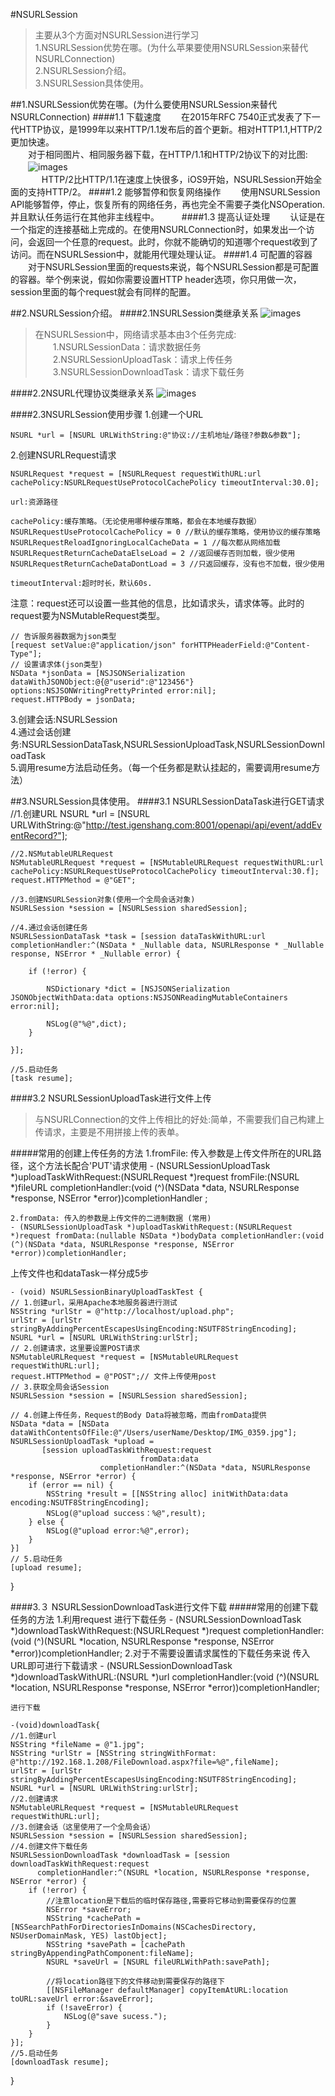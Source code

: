 #NSURLSession
>主要从3个方面对NSURLSession进行学习  
1.NSURLSession优势在哪。(为什么苹果要使用NSURLSession来替代NSURLConnection)  
2.NSURLSession介绍。  
3.NSURLSession具体使用。

##1.NSURLSession优势在哪。(为什么要使用NSURLSession来替代NSURLConnection) 
####1.1 下载速度
　　在2015年RFC 7540正式发表了下一代HTTP协议，是1999年以来HTTP/1.1发布后的首个更新。相对HTTP1.1,HTTP/2更加快速。  
　　对于相同图片、相同服务器下载，在HTTP/1.1和HTTP/2协议下的对比图:  
　　![images](https://github.com/WzhGoSky/NoteImages/blob/master/iOS%E7%AC%94%E8%AE%B05-NSURLSession/1.jpg)  
　　
　 HTTP/2比HTTP/1.1在速度上快很多，iOS9开始，NSURLSession开始全面的支持HTTP/2。
####1.2 能够暂停和恢复网络操作
　　使用NSURLSession API能够暂停，停止，恢复所有的网络任务，再也完全不需要子类化NSOperation. 并且默认任务运行在其他非主线程中。
　　
####1.3 提高认证处理
　　认证是在一个指定的连接基础上完成的。在使用NSURLConnection时，如果发出一个访问，会返回一个任意的request。此时，你就不能确切的知道哪个request收到了访问。而在NSURLSession中，就能用代理处理认证。
####1.4 可配置的容器
　　对于NSURLSession里面的requests来说，每个NSURLSession都是可配置的容器。举个例来说，假如你需要设置HTTP header选项，你只用做一次，session里面的每个request就会有同样的配置。
  
##2.NSURLSession介绍。
####2.1NSURLSession类继承关系
![images](https://github.com/WzhGoSky/NoteImages/blob/master/iOS%E7%AC%94%E8%AE%B05-NSURLSession/2.png)

>在NSURLSession中，网络请求基本由3个任务完成:  
　　1.NSURLSessionData：请求数据任务  
　　2.NSURLSessionUploadTask：请求上传任务  
　　3.NSURLSessionDownloadTask：请求下载任务

####2.2NSURL代理协议类继承关系
![images](https://github.com/WzhGoSky/NoteImages/blob/master/iOS%E7%AC%94%E8%AE%B05-NSURLSession/3.png)

####2.3NSURLSession使用步骤
1.创建一个URL

	NSURL *url = [NSURL URLWithString:@"协议://主机地址/路径?参数&参数"];

2.创建NSURLRequest请求 
	
	NSURLRequest *request = [NSURLRequest requestWithURL:url cachePolicy:NSURLRequestUseProtocolCachePolicy timeoutInterval:30.0];
	
	url:资源路径

	cachePolicy:缓存策略。（无论使用哪种缓存策略，都会在本地缓存数据）	NSURLRequestUseProtocolCachePolicy = 0 //默认的缓存策略，使用协议的缓存策略	NSURLRequestReloadIgnoringLocalCacheData = 1 //每次都从网络加载	NSURLRequestReturnCacheDataElseLoad = 2 //返回缓存否则加载，很少使用	NSURLRequestReturnCacheDataDontLoad = 3 //只返回缓存，没有也不加载，很少使用
	
	timeoutInterval:超时时长，默认60s.
	
注意：request还可以设置一些其他的信息，比如请求头，请求体等。此时的request要为NSMutableRequest类型。
	
	// 告诉服务器数据为json类型
	[request setValue:@"application/json" forHTTPHeaderField:@"Content-Type"]; 
	// 设置请求体(json类型)
	NSData *jsonData = [NSJSONSerialization dataWithJSONObject:@{@"userid":@"123456"} options:NSJSONWritingPrettyPrinted error:nil];
	request.HTTPBody = jsonData;

3.创建会话:NSURLSession  
4.通过会话创建务:NSURLSessionDataTask,NSURLSessionUploadTask,NSURLSessionDownloadTask  
5.调用resume方法启动任务。（每一个任务都是默认挂起的，需要调用resume方法）

##3.NSURLSession具体使用。
####3.1 NSURLSessionDataTask进行GET请求
	 //1.创建URL
    NSURL *url = [NSURL URLWithString:@"http://test.igenshang.com:8001/openapi/api/event/addEventRecord?"];
    
    //2.NSMutableURLRequest
    NSMutableURLRequest *request = [NSMutableURLRequest requestWithURL:url cachePolicy:NSURLRequestUseProtocolCachePolicy timeoutInterval:30.f];
    request.HTTPMethod = @"GET";
    
    //3.创建NSURLSession对象(使用一个全局会话对象)
    NSURLSession *session = [NSURLSession sharedSession];
    
    //4.通过会话创建任务
    NSURLSessionDataTask *task = [session dataTaskWithURL:url completionHandler:^(NSData * _Nullable data, NSURLResponse * _Nullable response, NSError * _Nullable error) {
        
        if (!error) {
            
            NSDictionary *dict = [NSJSONSerialization JSONObjectWithData:data options:NSJSONReadingMutableContainers error:nil];
            
            NSLog(@"%@",dict);
        }
        
    }];
    
    //5.启动任务
    [task resume];
####3.2 NSURLSessionUploadTask进行文件上传
>与NSURLConnection的文件上传相比的好处:简单，不需要我们自己构建上传请求，主要是不用拼接上传的表单。

#####常用的创建上传任务的方法
	1.fromFile: 传入参数是上传文件所在的URL路径，这个方法长配合'PUT'请求使用
	- (NSURLSessionUploadTask *)uploadTaskWithRequest:(NSURLRequest *)request fromFile:(NSURL *)fileURL completionHandler:(void (^)(NSData *data, NSURLResponse *response, NSError *error))completionHandler ;
	
	2.fromData: 传入的参数是上传文件的二进制数据 (常用)
	- (NSURLSessionUploadTask *)uploadTaskWithRequest:(NSURLRequest *)request fromData:(nullable NSData *)bodyData completionHandler:(void (^)(NSData *data, NSURLResponse *response, NSError *error))completionHandler;
	
上传文件也和dataTask一样分成5步

	- (void) NSURLSessionBinaryUploadTaskTest {
    // 1.创建url，采用Apache本地服务器进行测试
    NSString *urlStr = @"http://localhost/upload.php";
    urlStr = [urlStr stringByAddingPercentEscapesUsingEncoding:NSUTF8StringEncoding];
    NSURL *url = [NSURL URLWithString:urlStr];
    // 2.创建请求，这里要设置POST请求
    NSMutableURLRequest *request = [NSMutableURLRequest requestWithURL:url];
    request.HTTPMethod = @"POST";// 文件上传使用post
    // 3.获取全局会话Session
    NSURLSession *session = [NSURLSession sharedSession];
    
    // 4.创建上传任务，Request的Body Data将被忽略，而由fromData提供
    NSData *data = [NSData dataWithContentsOfFile:@"/Users/userName/Desktop/IMG_0359.jpg"];
    NSURLSessionUploadTask *upload =
           [session uploadTaskWithRequest:request 
                                 fromData:data     
                        completionHandler:^(NSData *data, NSURLResponse *response, NSError *error) {
        if (error == nil) {
            NSString *result = [[NSString alloc] initWithData:data encoding:NSUTF8StringEncoding];
            NSLog(@"upload success：%@",result);
        } else {
            NSLog(@"upload error:%@",error);
        }
    }]
    // 5.启动任务
    [upload resume];
}

####3.３ NSURLSessionDownloadTask进行文件下载
#####常用的创建下载任务的方法
	1.利用request 进行下载任务
	- (NSURLSessionDownloadTask *)downloadTaskWithRequest:(NSURLRequest *)request completionHandler:(void (^)(NSURL *location, NSURLResponse *response, NSError *error))completionHandler;
	2.对于不需要设置请求属性的下载任务来说 传入URL即可进行下载请求
	- (NSURLSessionDownloadTask *)downloadTaskWithURL:(NSURL *)url completionHandler:(void (^)(NSURL *location, NSURLResponse *response, NSError *error))completionHandler;
	
	进行下载
	
	-(void)downloadTask{
    //1.创建url
    NSString *fileName = @"1.jpg";
    NSString *urlStr = [NSString stringWithFormat: @"http://192.168.1.208/FileDownload.aspx?file=%@",fileName];
    urlStr = [urlStr stringByAddingPercentEscapesUsingEncoding:NSUTF8StringEncoding];
    NSURL *url = [NSURL URLWithString:urlStr];
    //2.创建请求
    NSMutableURLRequest *request = [NSMutableURLRequest requestWithURL:url];
    //3.创建会话（这里使用了一个全局会话）
    NSURLSession *session = [NSURLSession sharedSession];
    //4.创建文件下载任务
    NSURLSessionDownloadTask *downloadTask = [session downloadTaskWithRequest:request 
          completionHandler:^(NSURL *location, NSURLResponse *response, NSError *error) {
        if (!error) {
            //注意location是下载后的临时保存路径,需要将它移动到需要保存的位置
            NSError *saveError;
            NSString *cachePath = [NSSearchPathForDirectoriesInDomains(NSCachesDirectory, NSUserDomainMask, YES) lastObject];
            NSString *savePath = [cachePath stringByAppendingPathComponent:fileName];
            NSURL *saveUrl = [NSURL fileURLWithPath:savePath];
            
            //将location路径下的文件移动到需要保存的路径下
            [[NSFileManager defaultManager] copyItemAtURL:location toURL:saveUrl error:&saveError];
            if (!saveError) {
                NSLog(@"save sucess.");
            }
        }
    }];
    //5.启动任务
    [downloadTask resume];
}